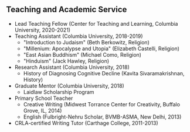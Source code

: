 ## Teaching and Academic Service

* Lead Teaching Fellow (Center for Teaching and Learning, Columbia University, 2020-2021)
* Teaching Assistant (Columbia University, 2018-2019)
  * "Introduction to Judaism" (Beth Berkowitz, Religion)
  * "Millenium: Apocalypse and Utopia" (Elizabeth Castelli, Religion)
  * "East Asian Buddhism" (Michael Como, Religion)
  * "Hinduism" (Jack Hawley, Religion)
* Research Assistant (Columbia University, 2018)
  * History of Diagnosing Cognitive Decline (Kavita Sivaramakrishnan, History)
* Graduate Mentor (Columbia University, 2018)
  * Laidlaw Scholarship Program
* Primary School Teacher
  * Creative Writing (Midwest Torrance Center for Creativity, Buffalo Grove, IL, 2014)
  * English (Fulbright-Nehru Scholar, BVMB-ASMA, New Delhi, 2013)
* CRLA-certified Writing Tutor (Carthage College, 2011-2013)
